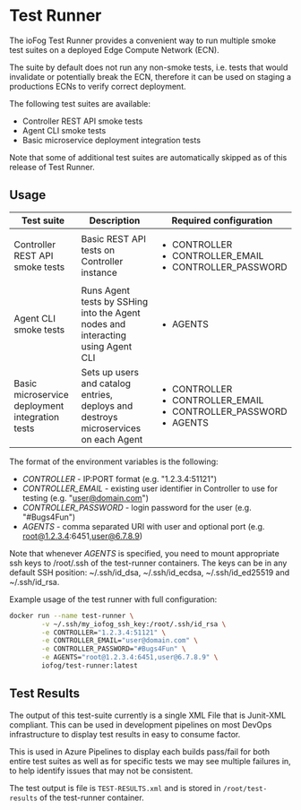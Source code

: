 # Test Runner

The ioFog Test Runner provides a convenient way to run multiple smoke test suites on a deployed Edge Compute Network (ECN).

The suite by default does not run any non-smoke tests, i.e. tests that would invalidate or potentially break the ECN, therefore it can be used on staging a productions ECNs to verify correct deployment.  

The following test suites are available:
* Controller REST API smoke tests
* Agent CLI smoke tests
* Basic microservice deployment integration tests

Note that some of additional test suites are automatically skipped as of this release of Test Runner.

## Usage

| Test suite | Description | Required configuration |
| --- | --- | --- |
| Controller REST API smoke tests | Basic REST API tests on Controller instance | <ul><li>CONTROLLER</li><li>CONTROLLER_EMAIL</li><li>CONTROLLER_PASSWORD</li></ul> |
| Agent CLI smoke tests | Runs Agent tests by SSHing into the Agent nodes and interacting using Agent CLI | <ul><li>AGENTS</li></ul> |
| Basic microservice deployment integration tests | Sets up users and catalog entries, deploys and destroys microservices on each Agent | <ul><li>CONTROLLER</li><li>CONTROLLER_EMAIL</li><li>CONTROLLER_PASSWORD</li><li>AGENTS</li></ul> |


The format of the environment variables is the following:

* _CONTROLLER_ - IP:PORT format (e.g. "1.2.3.4:51121")
* _CONTROLLER_EMAIL_ - existing user identifier in Controller to use for testing (e.g. "user@domain.com")
* _CONTROLLER_PASSWORD_ - login password for the user (e.g. "#Bugs4Fun")
* _AGENTS_ - comma separated URI with user and optional port (e.g. root@1.2.3.4:6451,user@6.7.8.9)

Note that whenever _AGENTS_ is specified, you need to mount appropriate ssh keys to /root/.ssh of the test-runner containers. The keys can be in any default SSH position: ~/.ssh/id_dsa, ~/.ssh/id_ecdsa, ~/.ssh/id_ed25519 and ~/.ssh/id_rsa.

Example usage of the test runner with full configuration:

```bash
docker run --name test-runner \
        -v ~/.ssh/my_iofog_ssh_key:/root/.ssh/id_rsa \
        -e CONTROLLER="1.2.3.4:51121" \
        -e CONTROLLER_EMAIL="user@domain.com" \
        -e CONTROLLER_PASSWORD="#Bugs4Fun" \
        -e AGENTS="root@1.2.3.4:6451,user@6.7.8.9" \
        iofog/test-runner:latest
```

## Test Results

The output of this test-suite currently is a single XML File that is Junit-XML compliant.
This can be used in development pipelines on most DevOps infrastructure to display test results
in easy to consume factor.

This is used in Azure Pipelines to display each builds pass/fail for both entire test suites
as well as for specific tests we may see multiple failures in, to help identify issues that may not be consistent.

The test output is file is `TEST-RESULTS.xml` and is stored in `/root/test-results` of the test-runner container.   
